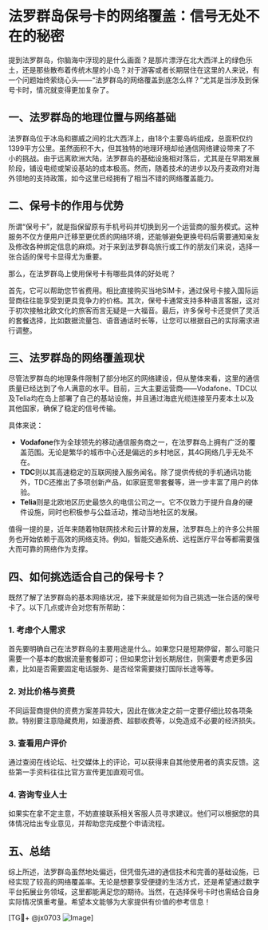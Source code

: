 # 法罗群岛保号卡的网络覆盖：信号无处不在的秘密

提到法罗群岛，你脑海中浮现的是什么画面？是那片漂浮在北大西洋上的绿色乐土，还是那些散布着传统木屋的小岛？对于游客或者长期居住在这里的人来说，有一个问题始终萦绕心头——“法罗群岛的网络覆盖到底怎么样？”尤其是当涉及到保号卡时，情况就变得更加复杂了。

## 一、法罗群岛的地理位置与网络基础

法罗群岛位于冰岛和挪威之间的北大西洋上，由18个主要岛屿组成，总面积仅约1399平方公里。虽然面积不大，但其独特的地理环境却给通信网络建设带来了不小的挑战。由于远离欧洲大陆，法罗群岛的基础设施相对落后，尤其是在早期发展阶段，铺设电缆或架设基站的成本极高。然而，随着技术的进步以及丹麦政府对海外领地的支持政策，如今这里已经拥有了相当不错的网络覆盖能力。

## 二、保号卡的作用与优势

所谓“保号卡”，就是指保留原有手机号码并切换到另一个运营商的服务模式。这种服务不仅方便用户迁移至更优质的网络环境，还能够避免更换号码后需要通知亲友及修改各种绑定信息的麻烦。对于来到法罗群岛旅行或工作的朋友们来说，选择一张合适的保号卡显得尤为重要。

那么，在法罗群岛上使用保号卡有哪些具体的好处呢？

首先，它可以帮助您节省费用。相比直接购买当地SIM卡，通过保号卡接入国际运营商往往能享受到更具竞争力的价格。其次，保号卡通常支持多种语言客服，这对于初次接触北欧文化的旅客而言无疑是一大福音。最后，许多保号卡还提供了灵活的套餐选择，比如数据流量包、语音通话时长等，让您可以根据自己的实际需求进行调整。

## 三、法罗群岛的网络覆盖现状

尽管法罗群岛的地理条件限制了部分地区的网络建设，但从整体来看，这里的通信质量已经达到了令人满意的水平。目前，三大主要运营商——Vodafone、TDC以及Telia均在岛上部署了自己的基站设施，并且通过海底光缆连接至丹麦本土以及其他国家，确保了稳定的信号传输。

具体来说：

- **Vodafone**作为全球领先的移动通信服务商之一，在法罗群岛上拥有广泛的覆盖范围。无论是繁华的城市中心还是偏远的乡村地区，其4G网络几乎无处不在。
- **TDC**则以其高速稳定的互联网接入服务闻名。除了提供传统的手机通讯功能外，TDC还推出了多项创新产品，如家庭宽带套餐等，进一步丰富了用户的体验。
- **Telia**则是北欧地区历史最悠久的电信公司之一。它不仅致力于提升自身的硬件设施，同时也积极参与公益活动，推动当地社区的发展。

值得一提的是，近年来随着物联网技术和云计算的发展，法罗群岛上的许多公共服务也开始依赖于高效的网络支持。例如，智能交通系统、远程医疗平台等都需要强大而可靠的网络作为支撑。

## 四、如何挑选适合自己的保号卡？

既然了解了法罗群岛的基本网络状况，接下来就是如何为自己挑选一张合适的保号卡了。以下几点或许会对您有所帮助：

### 1. 考虑个人需求
首先要明确自己在法罗群岛的主要用途是什么。如果您只是短期停留，那么可能只需要一个基本的数据流量套餐即可；但如果您计划长期居住，则需要考虑更多因素，比如是否需要固定电话服务、是否经常需要拨打国际长途等等。

### 2. 对比价格与资费
不同运营商提供的资费方案差异较大，因此在做决定之前一定要仔细比较各项条款。特别要注意隐藏费用，如漫游费、超额收费等，以免造成不必要的经济损失。

### 3. 查看用户评价
通过查阅在线论坛、社交媒体上的评论，可以获得来自其他使用者的真实反馈。这些第一手资料往往比官方宣传更加直观可信。

### 4. 咨询专业人士
如果实在拿不定主意，不妨直接联系相关客服人员寻求建议。他们可以根据您的具体情况给出专业意见，并帮助您完成整个申请流程。

## 五、总结

综上所述，法罗群岛虽然地处偏远，但凭借先进的通信技术和完善的基础设施，已经实现了较高的网络覆盖率。无论是想要享受便捷的生活方式，还是希望通过数字平台拓展业务领域，这里都能满足您的期待。当然，在选择保号卡时也需结合自身实际情况慎重考量。希望本文能够为大家提供有价值的参考信息！

[TG💪+ @jx0703 ![Image](https://github.com/user-attachments/assets/dbca1d08-cadb-493c-b0ec-ad6f7a83f270)]